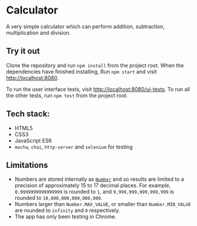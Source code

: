 # Calculator

A very simple calculator which can perform addition, subtraction,
multiplication and division.

## Try it out

Clone the repository and run `npm install` from the project root. When the
dependencies have finished installing, Run `npm start` and visit
<http://localhost:8080>.

To run the user interface tests, visit <http://localhost:8080/ui-tests>.
To run all the other tests, run `npm test` from the project root.

## Tech stack:

- HTML5
- CSS3
- JavaScript ES6
- `mocha`, `chai`, `http-server` and `selenium` for testing

## Limitations

* Numbers are stored internally as
  [`Number`](https://developer.mozilla.org/en-US/docs/Web/JavaScript/Reference/Global_Objects/Number)
  and so results are limited to a precision of approximately 15 to 17 decimal
  places. For example, `0.9999999999999999` is rounded to `1`, and
  `9,999,999,999,999,999` is rounded to `10,000,000,000,000,000`.
* Numbers larger than `Number.MAX_VALUE`, or smaller than `Number.MIN_VALUE`
  are rounded to `infinity` and `0` respectively.
* The app has only been testing in Chrome.
